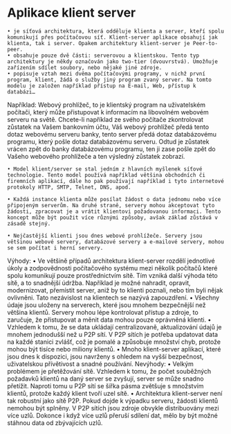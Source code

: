 # Aplikace klient server
    • je síťová architektura, která odděluje klienta a server, kteří spolu komunikují přes počítačovou síť. Klient-server aplikace obsahují jak klienta, tak i server. Opakem architektury klient-server je Peer-to-peer.
    • obsahuje pouze dvě části: serverovou a klientskou. Tento typ architektury je někdy označován jako two-tier (dvouvrstvá). Umožňuje zařízením sdílet soubory, nebo nějaké jiné zdroje.
    • popisuje vztah mezi dvěma počítačovými programy, v nichž první program, klient, žádá o služby jiný program zvaný server. Na tomto modelu je založen například přístup na E-mail, Web, přístup k databázi…
Například:
	Webový prohlížeč, to je klientský program na uživatelském počítači, který může přistupovat k informacím na libovolném webovém serveru na světě. Chcete-li například ze svého počítače zkontrolovat zůstatek na Vašem bankovním účtu, Váš webový prohlížeč předá tento dotaz webovému serveru banky, tento server předá dotaz databázovému programu, který pošle dotaz databázovému serveru. Odtud je zůstatek vrácen zpět do banky databázovému programu, ten ji zase pošle zpět do Vašeho webového prohlížeče a ten výsledný zůstatek zobrazí.

    • Model klient/server se stal jedním z hlavních myšlenek síťové technologie. Tento model používá například většina obchodních či firemních aplikací, dále ho pak používají například i tyto internetové protokoly HTTP, SMTP, Telnet, DNS, apod.

    • Každá instance klienta může posílat žádost o data jednomu nebo více připojeným serverům. Na druhé straně, servery mohou akceptovat tyto žádosti, zpracovat je a vrátit klientovi požadovanou informaci. Tento koncept může být použit více různými způsoby, avšak základ zůstává v zásadě stejný.

    • Nejčastější klienti jsou dnes webové prohlížeče. Servery jsou většinou webové servery, databázové servery a e-mailové servery, mohou se sem počítat i herní servery.
Výhody:
    • Ve většině případů architektura klient-server rozdělí jednotlivé úkoly a zodpovědnosti počítačového systému mezi několik počítačů které spolu komunikují pouze prostřednictvím sítě. Tím vzniká další výhoda této sítě, a to snadnější údržba. Například je možné nahradit, opravit, modernizovat, přemístit server, aniž by to klienti poznali, nebo tím byli nějak ovlivněni. Tato nezávislost na klientech se nazývá zapouzdření.
    • Všechny údaje jsou uloženy na serverech, které jsou mnohem bezpečnější než většina klientů. Servery mohou lépe kontrolovat přístup a zdroje, to zaručuje, že přistupovat a měnit data mohou pouze oprávněná klienti.
    • Vzhledem k tomu, že se data ukládají centralizovaně, aktualizování údajů je mnohem jednodušší než u P2P sítí. V P2P sítích je potřeba updatovat data na každé stanici zvlášť, což je pomalé a způsobuje množství chyb, protože mohou být tisíce nebo miliony klientů.
    • Mnoho klient-server aplikací, které jsou dnes k dispozici, jsou navrženy s ohledem na vyšší bezpečnost, uživatelskou přívětivost a snadné používání.
Nevýhody:
    • Velkým problémem je přetěžování sítě. Vzhledem k tomu, že počet souběžných požadavků klientů na daný server se zvyšují, server se může snadno přetížit. Naproti tomu u P2P sítí se šířka pásma zvětšuje s množstvím klientů, protože každý klient tvoří uzel sítě.
    • Architektura klient-server není tak robustní jako sítě P2P. Pokud dojde k výpadku serveru, žádosti klientů nemohou být splněny. V P2P sítích jsou zdroje obvykle distribuovány mezi více uzlů. Dokonce i když více uzlů přeruší sdílení dat, mělo by být možné stáhnou data od zbývajících uzlů.
